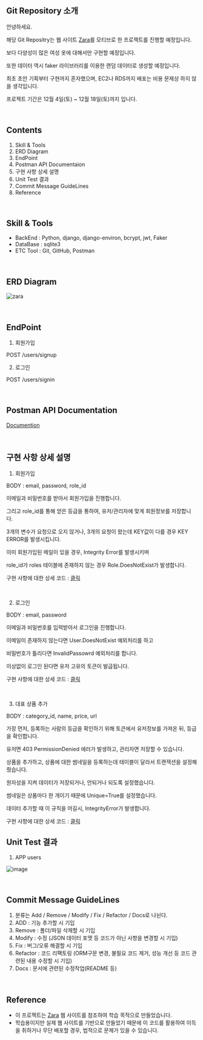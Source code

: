## Git Repository 소개

안녕하세요.

해당 Git Repositry는 웹 사이트 [Zara](https://www.zara.com/kr/)를 모티브로 한 프로젝트를 진행할 예정입니다.

보다 다양성이 많은 여성 옷에 대해서만 구현할 예정입니다.

또한 데이터 역시 faker 라이브러리를 이용한 랜덤 데이터로 생성할 예정입니다.

최초 초안 기획부터 구현까지 혼자했으며, EC2나 RDS까지 배포는 비용 문제상 하지 않을 생각입니다.

프로젝트 기간은 12월 4일(토) ~ 12월 18일(토)까지 입니다.

<br>

## Contents

1. Skill & Tools
2. ERD Diagram
3. EndPoint
4. Postman API Documentaion
5. 구현 사항 상세 설명
6. Unit Test 결과
7. Commit Message GuideLines
8. Reference

<br>

## Skill & Tools
* BackEnd : Python, django, django-environ, bcrypt, jwt, Faker
* DataBase : sqlite3
* ETC Tool : Git, GitHub, Postman

<br>

## ERD Diagram

![zara](https://user-images.githubusercontent.com/88086271/144640885-edc5a3d4-cf7f-49e7-9b98-28873329471e.png)


<br>

## EndPoint

1. 회원가입

POST /users/signup

2. 로그인

POST /users/signin

<br>

## Postman API Documentation

[Documention](https://documenter.getpostman.com/view/17716434/UVJhEvco)

<br>

## 구현 사항 상세 설명

1. 회원가입

BODY : email, password, role_id

이메일과 비밀번호를 받아서 회원가입을 진행합니다.

그리고 role_id를 통해 얻은 등급을 통하여, 유저/관리자에 맞게 회원정보를 저장합니다.

3개의 변수가 요청으로 오지 않거나, 3개의 요청이 왔는데 KEY값이 다를 경우 KEY ERROR를 발생시킵니다.

이미 회원가입된 메일이 있을 경우, Integrity Error를 발생시키며

role_id가 roles 테이블에 존재하지 않는 경우 Role.DoesNotExist가 발생합니다.

구현 사항에 대한 상세 코드 : [클릭](https://velog.io/@kyleee/1.-%ED%98%BC%EC%9E%90-%EB%A7%8C%EB%93%A4%EC%96%B4%EB%B3%B4%EB%8A%94-Zara-%ED%9A%8C%EC%9B%90%EA%B0%80%EC%9E%85)

<br>

2. 로그인

BODY : email, password

이메일과 비밀번호를 입력받아서 로그인을 진행합니다.

이메일이 존재하지 않는다면 User.DoesNotExist 예외처리를 하고

비밀번호가 틀리다면 InvalidPassowrd 예외처리를 합니다.

이상없이 로그인 된다면 유저 고유의 토큰이 발급됩니다.

구현 사항에 대한 상세 코드 : [클릭](https://velog.io/@kyleee/1.-%ED%98%BC%EC%9E%90-%EB%A7%8C%EB%93%A4%EC%96%B4%EB%B3%B4%EB%8A%94-Zara-%EB%A1%9C%EA%B7%B8%EC%9D%B8)

<br>

3. 대표 상품 추가

BODY : category_id, name, price, url

가장 먼저, 등록하는 사람의 등급을 확인하기 위해 토큰에서 유저정보를 가져온 뒤, 등급을 확인합니다.

유저면 403 PermissionDenied 에러가 발생하고, 관리자면 저장할 수 있습니다.

상품을 추가하고, 상품에 대한 썸네일을 등록하는데 테이블이 달라서 트랜잭션을 설정해줬습니다.

원자성을 지켜 데이터가 저장되거나, 안되거나 되도록 설정했습니다.

썸네일은 상품마다 한 개이기 때문에 Unique=True를 설정했습니다.

데이터 추가할 때 이 규칙을 어길시, IntegrityError가 발생합니다.

구현 사항에 대한 상세 코드 : [클릭](https://velog.io/@kyleee/1.-%ED%98%BC%EC%9E%90-%EB%A7%8C%EB%93%A4%EC%96%B4%EB%B3%B4%EB%8A%94-Zara-%EA%B6%8C%ED%95%9C%EC%97%90-%EB%94%B0%EB%A5%B8-%EC%83%81%ED%92%88-%EC%B6%94%EA%B0%80)

## Unit Test 결과

1. APP users 

![image](https://user-images.githubusercontent.com/88086271/144819689-ffc3068d-f198-4286-b498-b181f9913a22.png)

<br>

## Commit Message GuideLines

1. 분류는 Add / Remove / Modify / Fix / Refactor / Docs로 나뉜다.
2. ADD : 기능 추가할 시 기입
3. Remove : 폴더/파일 삭제할 시 기입
4. Modify : 수정 (JSON 데이터 포맷 등 코드가 아닌 사항을 변경할 시 기입)
5. Fix : 버그/오류 해결할 시 기입
6. Refactor : 코드 리팩토링 (ORM구문 변경, 불필요 코드 제거, 성능 개선 등 코드 관련된 내용 수정할 시 기입)
7. Docs : 문서에 관련된 수정작업(README 등)

<br>

## Reference
* 이 프로젝트는 [Zara](https://www.zara.com/kr/) 웹 사이트를 참조하여 학습 목적으로 만들었습니다.
* 학습용이지만 실제 웹 사이트를 기반으로 만들었기 때문에 이 코드를 활용하여 이득을 취하거나 무단 배포할 경우, 법적으로 문제가 있을 수 있습니다.